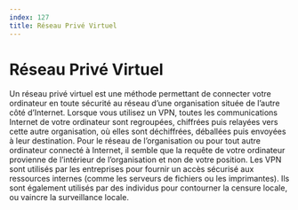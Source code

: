 ```yaml
---
index: 127
title: Réseau Privé Virtuel
---
```

# Réseau Privé Virtuel

Un réseau privé virtuel est une méthode permettant de connecter votre ordinateur en toute sécurité au réseau d’une organisation située de l’autre côté d’Internet. Lorsque vous utilisez un VPN, toutes les communications Internet de votre ordinateur sont regroupées, chiffrées puis relayées vers cette autre organisation, où elles sont déchiffrées, déballées puis envoyées à leur destination. Pour le réseau de l’organisation ou pour tout autre ordinateur connecté à Internet, il semble que la requête de votre ordinateur provienne de l’intérieur de l’organisation et non de votre position. Les VPN sont utilisés par les entreprises pour fournir un accès sécurisé aux ressources internes (comme les serveurs de fichiers ou les imprimantes). Ils sont également utilisés par des individus pour contourner la censure locale, ou vaincre la surveillance locale.